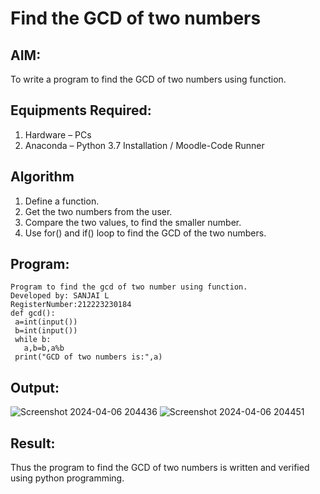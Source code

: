 # Find the GCD of two numbers

## AIM:
To write a program to find the GCD of two numbers using function.

## Equipments Required:
1. Hardware – PCs
2. Anaconda – Python 3.7 Installation / Moodle-Code Runner

## Algorithm
1. Define a function.
2. Get the two numbers from the user.
3. Compare the two values, to find the smaller number.
4. Use for() and if() loop to find the GCD of the two numbers.

## Program:
```
Program to find the gcd of two number using function.
Developed by: SANJAI L
RegisterNumber:212223230184
def gcd():
 a=int(input())
 b=int(input())
 while b:
   a,b=b,a%b
 print("GCD of two numbers is:",a)
```

## Output:

![Screenshot 2024-04-06 204436](https://github.com/SanjaiOfficial/GCD-of-two-numbers/assets/151763180/26fc1463-b382-47cd-8f05-fcef26f60de9)
![Screenshot 2024-04-06 204451](https://github.com/SanjaiOfficial/GCD-of-two-numbers/assets/151763180/9fd80798-9e02-4128-bc27-80507f3090c4)


## Result:
Thus the program to find the GCD of two numbers is written and verified using python programming.
